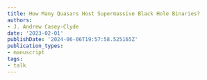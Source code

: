```yaml
---
title: How Many Quasars Host Supermassive Black Hole Binaries?
authors:
- J. Andrew Casey-Clyde
date: '2023-02-01'
publishDate: '2024-06-06T19:57:58.525165Z'
publication_types:
- manuscript
tags:
- talk
---
```

